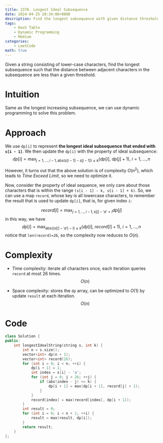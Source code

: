 ```yaml
---
title: 2370. Longest Ideal Subsequence
date: 2024-04-25 20:34:06+0800
description: Find the longest subsequence with given distance threshold on adjacent elements
tags: 
    - Hash Table
    - Dynamic Programming
    - Medium
categories:
    - LeetCode
math: true
---
```


Given a string consisting of lower-case characters, find the longest subsequence such that the distance between adjacent characters in the subsequence are less than a given threshold.


# Intuition
Same as the longest increasing subsequence, we can use dynamic programming to solve this problem.

# Approach
We use `dp[i]` to represent **the longest ideal subsequence that ended with `s[i - 1]`**. We then update the `dp[i]` with the property of ideal subsequence:
$$ dp[i] = \max_{j=1,\dots,i-1, \mathrm{abs}(s[i - 1]-s[j - 1])\leq k}(dp[i],\ dp[j] + 1) ,\ i=1,\dots,n$$

However, it turns out that the above solution is of complexity $O(n^2)$, which leads to *Time Exceed Limit*, so we need to optimize it.

Now, consider the property of ideal sequence, we only care about those characters that is within the range `(s[i - 1] - k, s[i - 1] + k)`. So, we can use a map `record`, whose key is all lowercase characters, to remember the result that is used to update `dp[i]`, that is, for given index `i`:

$$ record[l] = \max_{j=1,\dots,i - 1, s[j] - 'a' = l}dp[j]  $$
in this way, we have
$$ dp[i] = \max_{\mathrm{abs}((s[i]-'a') - l)\leq k}(dp[i],\ record[l] + 1),\ i=1,\dots,n $$
notice that `len(record)=26`, so the complexity now reduces to $O(n)$.

# Complexity
- Time complexity: iterate all characters once, each iteration queries `record` at most $26$ times. 
$$O(n)$$ 

- Space complexity: stores the `dp` array, can be optimized to $O(1)$ by update `result` at each iteration.
$$O(n)$$

# Code
```c++
class Solution {
public:
    int longestIdealString(string s, int k) {
        int n = s.size();
        vector<int> dp(n + 1);
        vector<int> record(26);
        for (int i = 0; i < n; ++i) {
            dp[i + 1] = 1;
            int index = s[i] - 'a';
            for (int j = 0; j < 26; ++j) {
                if (abs(index - j) <= k) {
                    dp[i + 1] = max(dp[i + 1], record[j] + 1);
                } 
            }
            record[index] = max(record[index], dp[i + 1]);
        }
        int result = 0;
        for (int i = 0; i < n + 1; ++i) {
            result = max(result, dp[i]);
        }
        return result;
    }
};
```